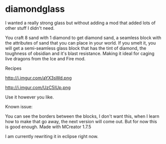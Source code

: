 # diamondglass
I wanted a really strong glass but without adding a mod that added lots of other stuff I didn't need. 

You craft 8 sand with 1 diamond to get diamond sand, a seamless block with the attributes of sand that you can place in your world. If you smelt it, you will get a semi-seamless glass block that has the tint of diamond, the toughness of obsidian and it's blast resistance. Making it ideal for caging live dragons from the Ice and Fire mod.

Recipes

http://i.imgur.com/aYX3sWd.png

http://i.imgur.com/UzC5IUp.png
 
Use it however you like. 

Known issue:

You can see the borders between the blocks, I don't want this, when I learn how to make that go away, the next version will come out. But for now this is good enough.
Made with MCreator 1.7.5

I am currently rewriting it in eclipse right now.
